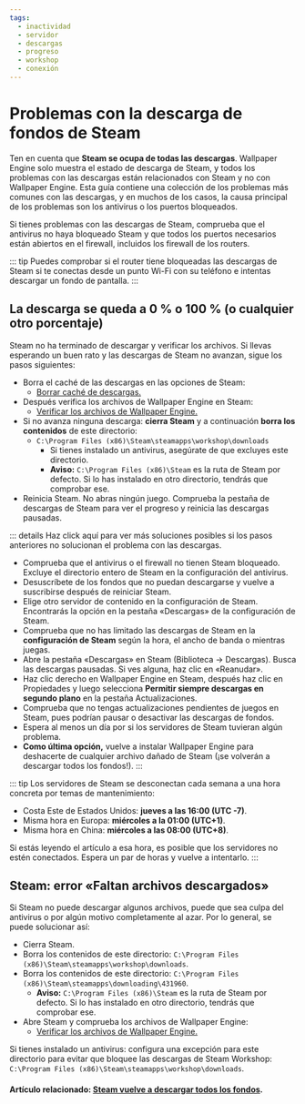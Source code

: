 ```yaml
---
tags:
  - inactividad
  - servidor
  - descargas
  - progreso
  - workshop
  - conexión
---
```


# Problemas con la descarga de fondos de Steam

Ten en cuenta que **Steam se ocupa de todas las descargas**. Wallpaper Engine solo muestra el estado de descarga de Steam, y todos los problemas con las descargas están relacionados con Steam y no con Wallpaper Engine. Esta guía contiene una colección de los problemas más comunes con las descargas, y en muchos de los casos, la causa principal de los problemas son los antivirus o los puertos bloqueados.

Si tienes problemas con las descargas de Steam, comprueba que el antivirus no haya bloqueado Steam y que todos los puertos necesarios están abiertos en el firewall, incluidos los firewall de los routers.

::: tip
Puedes comprobar si el router tiene bloqueadas las descargas de Steam si te conectas desde un punto Wi-Fi con su teléfono e intentas descargar un fondo de pantalla.
:::

## La descarga se queda a 0 % o 100 % (o cualquier otro porcentaje)
Steam no ha terminado de descargar y verificar los archivos. Si llevas esperando un buen rato y las descargas de Steam no avanzan, sigue los pasos siguientes:

* Borra el caché de las descargas en las opciones de Steam:
  * [Borrar caché de descargas.](https://support.steampowered.com/kb_article.php?ref=3134-TIAL-4638)
* Después verifica los archivos de Wallpaper Engine en Steam:
  * [Verificar los archivos de Wallpaper Engine.](https://support.steampowered.com/kb_article.php?ref=2037-QEUH-3335)
* Si no avanza ninguna descarga: **cierra Steam** y a continuación **borra los contenidos** de este directorio:
  * `C:\Program Files (x86)\Steam\steamapps\workshop\downloads`
    * Si tienes instalado un antivirus, asegúrate de que excluyes este directorio.
    * **Aviso:** `C:\Program Files (x86)\Steam` es la ruta de Steam por defecto. Si lo has instalado en otro directorio, tendrás que comprobar ese.
* Reinicia Steam. No abras ningún juego. Comprueba la pestaña de descargas de Steam para ver el progreso y reinicia las descargas pausadas.

::: details Haz click aquí para ver más soluciones posibles si los pasos anteriores no solucionan el problema con las descargas.
* Comprueba que el antivirus o el firewall no tienen Steam bloqueado. Excluye el directorio entero de Steam en la configuración del antivirus.
* Desuscríbete de los fondos que no puedan descargarse y vuelve a suscribirse después de reiniciar Steam.
* Elige otro servidor de contenido en la configuración de Steam. Encontrarás la opción en la pestaña «Descargas» de la configuración de Steam.
* Comprueba que no has limitado las descargas de Steam en la **configuración de Steam** según la hora, el ancho de banda o mientras juegas.
* Abre la pestaña «Descargas» en Steam (Biblioteca -> Descargas). Busca las descargas pausadas. Si ves alguna, haz clic en «Reanudar».
* Haz clic derecho en Wallpaper Engine en Steam, después haz clic en Propiedades y luego selecciona **Permitir siempre descargas en segundo plano** en la pestaña Actualizaciones.
* Comprueba que no tengas actualizaciones pendientes de juegos en Steam, pues podrían pausar o desactivar las descargas de fondos.
* Espera al menos un día por si los servidores de Steam tuvieran algún problema.
* **Como última opción,** vuelve a instalar Wallpaper Engine para deshacerte de cualquier archivo dañado de Steam (¡se volverán a descargar todos los fondos!).
:::

::: tip
Los servidores de Steam se desconectan cada semana a una hora concreta por temas de mantenimiento:

* Costa Este de Estados Unidos: **jueves a las 16:00 (UTC -7)**.
* Misma hora en Europa: **miércoles a la 01:00 (UTC+1)**.
* Misma hora en China: **miércoles a las 08:00 (UTC+8)**.

Si estás leyendo el artículo a esa hora, es posible que los servidores no estén conectados. Espera un par de horas y vuelve a intentarlo.
:::

## Steam: error «Faltan archivos descargados»

Si Steam no puede descargar algunos archivos, puede que sea culpa del antivirus o por algún motivo completamente al azar. Por lo general, se puede solucionar así:

* Cierra Steam.
* Borra los contenidos de este directorio: `C:\Program Files (x86)\Steam\steamapps\workshop\downloads`.
* Borra los contenidos de este directorio: `C:\Program Files (x86)\Steam\steamapps\downloading\431960`.
  * **Aviso:** `C:\Program Files (x86)\Steam` es la ruta de Steam por defecto. Si lo has instalado en otro directorio, tendrás que comprobar ese.
* Abre Steam y comprueba los archivos de Wallpaper Engine:
  * [Verificar los archivos de Wallpaper Engine.](https://support.steampowered.com/kb_article.php?ref=2037-QEUH-3335)

Si tienes instalado un antivirus: configura una excepción para este directorio para evitar que bloquee las descargas de Steam Workshop: `C:\Program Files (x86)\Steam\steamapps\workshop\downloads`.

#### Artículo relacionado: [Steam vuelve a descargar todos los fondos](/steam/redownload).